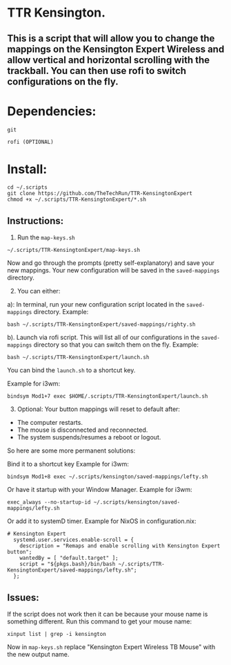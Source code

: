 # TTR Kensington.

## This is a script that will allow you to change the mappings on the Kensington Expert Wireless and allow vertical and horizontal scrolling with the trackball. You can then use rofi to switch configurations on the fly.

# Dependencies:
`git`

`rofi (OPTIONAL)`

# Install:
```
cd ~/.scripts
git clone https://github.com/TheTechRun/TTR-KensingtonExpert
chmod +x ~/.scripts/TTR-KensingtonExpert/*.sh
```

## Instructions:
1. Run the `map-keys.sh`
```
~/.scripts/TTR-KensingtonExpert/map-keys.sh
```
 Now and go through the prompts (pretty self-explanatory) and save your new mappings. Your new configuration will be saved in the `saved-mappings` directory.

2. You can either:

a): In terminal, run your new configuration script located in the `saved-mappings` directory.
Example: 
```
bash ~/.scripts/TTR-KensingtonExpert/saved-mappings/righty.sh
```

b). Launch via rofi script. This will list all of our configurations in the `saved-mappings` directory so that you can switch them on the fly.
Example:
```
bash ~/.scripts/TTR-KensingtonExpert/launch.sh
```
You can bind the `launch.sh` to a shortcut key. 

Example for i3wm:
```
bindsym Mod1+7 exec $HOME/.scripts/TTR-KensingtonExpert/launch.sh

```

3. Optional: Your button mappings will reset to default after:
- The computer restarts.
- The mouse is disconnected and reconnected.
- The system suspends/resumes a reboot or logout.

So here are some more permanent solutions:

Bind it to a shortcut key
Example for i3wm:
```
bindsym Mod1+8 exec ~/.scripts/kensington/saved-mappings/lefty.sh
```

Or have it startup with your Window Manager.
Example for i3wm:
```
exec_always --no-startup-id ~/.scripts/kensington/saved-mappings/lefty.sh
```

Or add it to systemD timer.
Example for NixOS in configuration.nix:
```
# Kensington Expert
  systemd.user.services.enable-scroll = {
    description = "Remaps and enable scrolling with Kensington Expert button";
    wantedBy = [ "default.target" ];
    script = "${pkgs.bash}/bin/bash ~/.scripts/TTR-KensingtonExpert/saved-mappings/lefty.sh";
  };
```

## Issues:
If the script does not work then it can be because your mouse name is something different.
Run this command to get your mouse name:
```
xinput list | grep -i kensington
```
Now in `map-keys.sh` replace "Kensington Expert Wireless TB Mouse" with the new output name.
